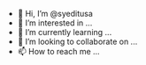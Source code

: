- 👋 Hi, I’m @syeditusa
- 👀 I’m interested in ...
- 🌱 I’m currently learning ...
- 💞️ I’m looking to collaborate on ...
- 📫 How to reach me ...

<!---
syeditusa/syeditusa is a ✨ special ✨ repository because its `README.md` (this file) appears on your GitHub profile.
You can click the Preview link to take a look at your changes.
--->
